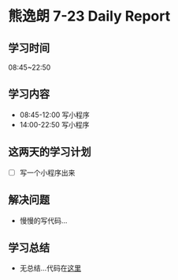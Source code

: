 
# 熊逸朗 7-23 Daily Report

## 学习时间

08:45~22:50

## 学习内容

- 08:45-12:00 写小程序
- 14:00-22:50 写小程序

## 这两天的学习计划

- [ ] 写一个小程序出来

## 解决问题

- 慢慢的写代码...

## 学习总结

- 无总结...代码在[这里](https://github.com/xiong35/summer-camp-2020/tree/master/X/Project/hustYJ)